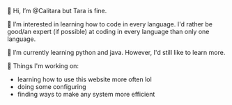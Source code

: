 👋 Hi, I’m @Calitara but Tara is fine.

👀 I’m interested in learning how to code in every language. I'd rather be good/an expert (if possible) at coding in every language than
only one language.

🌱 I’m currently learning python and java. However, I'd still like to learn more.

💞️ Things I'm working on:

- learning how to use this website more often lol
- doing some configuring
- finding ways to make any system more efficient

<!---
Calitara/Calitara is a ✨ special ✨ repository because its `README.md` (this file) appears on your GitHub profile.
You can click the Preview link to take a look at your changes.
--->
